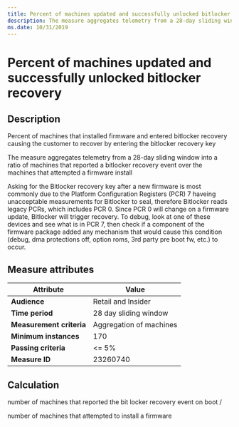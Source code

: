 ```yaml
---
title: Percent of machines updated and successfully unlocked bitlocker recovery
description: The measure aggregates telemetry from a 28-day sliding window into a ratio of machines that reported a bitlocker recovery event over the machines that attempted a firmware install
ms.date: 10/31/2019
---
```

 
# Percent of machines updated and successfully unlocked bitlocker recovery

## Description

Percent of machines that installed firmware and entered bitlocker recovery causing the customer to recover by entering the bitlocker recovery key

The measure aggregates telemetry from a 28-day sliding window into a ratio of machines that reported a bitlocker recovery event over the machines that attempted a firmware install

Asking for the Bitlocker recovery key after a new firmware is most commonly due to the Platform Configuration Registers (PCR) 7 haveing unacceptable measurements for Bitlocker to seal, therefore Bitlocker reads legacy PCRs, which includes PCR 0. Since PCR 0 will change on a firmware update, Bitlocker will trigger recovery. To debug, look at one of these devices and see what is in PCR 7, then check if a component of the firmware package added any mechanism that would cause this condition (debug, dma protections off, option roms, 3rd party pre boot fw, etc.) to occur.

## Measure attributes

|Attribute|Value|
|----|----|
|**Audience**|Retail and Insider|
|**Time period**|28 day sliding window|
|**Measurement criteria**|Aggregation of machines|
|**Minimum instances**|170|
|**Passing criteria**|<= 5%|
|**Measure ID**|23260740|

## Calculation

number of machines that reported the bit locker recovery event on boot /

number of machines that attempted to install a firmware

